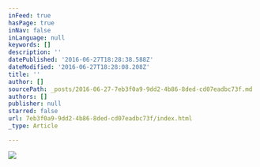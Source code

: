 ```yaml
---
inFeed: true
hasPage: true
inNav: false
inLanguage: null
keywords: []
description: ''
datePublished: '2016-06-27T18:28:38.588Z'
dateModified: '2016-06-27T18:28:08.208Z'
title: ''
author: []
sourcePath: _posts/2016-06-27-7eb3f0a9-9dd2-4b86-8ded-cd07eadbc73f.md
authors: []
publisher: null
starred: false
url: 7eb3f0a9-9dd2-4b86-8ded-cd07eadbc73f/index.html
_type: Article

---
```

![](https://the-grid-user-content.s3-us-west-2.amazonaws.com/c1734741-a362-44fa-9af8-ef04f81e07e7.jpg)
